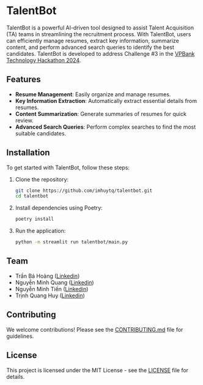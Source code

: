 # TalentBot

TalentBot is a powerful AI-driven tool designed to assist Talent Acquisition (TA) teams in streamlining the recruitment process. With TalentBot, users can efficiently manage resumes, extract key information, summarize content, and perform advanced search queries to identify the best candidates. TalentBot is developed to address Challenge #3 in the [VPBank Technology Hackathon 2024](https://hr.vpbank.com.vn/ta/VPBankTechnologyHackathon2024/index.html).

## Features

- **Resume Management**: Easily organize and manage resumes.
- **Key Information Extraction**: Automatically extract essential details from resumes.
- **Content Summarization**: Generate summaries of resumes for quick review.
- **Advanced Search Queries**: Perform complex searches to find the most suitable candidates.

## Installation

To get started with TalentBot, follow these steps:

1. Clone the repository:
    ```bash
    git clone https://github.com/imhuytq/talentbot.git
    cd talentbot
    ```

2. Install dependencies using Poetry:
    ```bash
    poetry install
    ```

3. Run the application:
    ```bash
    python -m streamlit run talentbot/main.py
    ```

## Team

- Trần Bá Hoàng ([Linkedin](https://www.linkedin.com/in/hoangtranba03/))
- Nguyễn Minh Quang ([Linkedin](https://www.linkedin.com/in/quang-nguyen-777a74288/))
- Nguyễn Minh Tiến  ([Linkedin](https://www.linkedin.com/in/nmt05062004/))
- Trịnh Quang Huy ([Linkedin](https://www.linkedin.com/in/imhuytq/))

## Contributing

We welcome contributions! Please see the [CONTRIBUTING.md](./CONTRIBUTING.md) file for guidelines.

## License

This project is licensed under the MIT License - see the [LICENSE](./LICENSE) file for details.
